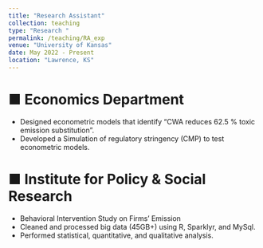 ```yaml
---
title: "Research Assistant"
collection: teaching
type: "Research "
permalink: /teaching/RA_exp
venue: "University of Kansas"
date: May 2022 - Present
location: "Lawrence, KS"
---
```


■ Economics Department
======
- Designed econometric models that identify “CWA reduces 62.5 % toxic emission substitution”.
- Developed a Simulation of regulatory stringency (CMP) to test econometric models.
  
■ Institute for Policy & Social Research
======
- Behavioral Intervention Study on Firms’ Emission
- Cleaned and processed big data (45GB+) using R, Sparklyr, and MySql.
- Performed statistical, quantitative, and qualitative analysis.


